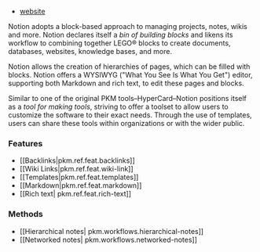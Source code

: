 
- [website](https://notion.so/)

Notion adopts a block-based approach to managing projects, notes, wikis and more. Notion declares itself a *bin of building blocks* and likens its workflow to combining together LEGO® blocks to create documents, databases, websites, knowledge bases, and more.  

Notion allows the creation of hierarchies of pages, which can be filled with blocks.  Notion offers a WYSIWYG ("What You See Is What You Get") editor, supporting both Markdown and rich text, to edit these pages and blocks. 

Similar to one of the original PKM tools–HyperCard–Notion positions itself as a *tool for making tools*, striving to offer a toolset to allow users to customize the software to their exact needs. Through the use of templates, users can share these tools within organizations or with the wider public. 


### Features
- [[Backlinks|pkm.ref.feat.backlinks]]
- [[Wiki Links|pkm.ref.feat.wiki-link]]
- [[Templates|pkm.ref.feat.templates]]
- [[Markdown|pkm.ref.feat.markdown]]
- [[Rich text| pkm.ref.feat.rich-text]]

### Methods
- [[Hierarchical notes| pkm.workflows.hierarchical-notes]]
- [[Networked notes| pkm.workflows.networked-notes]]
